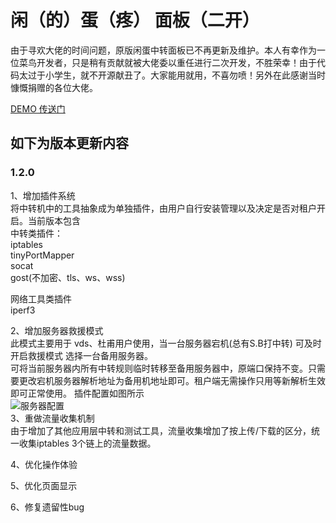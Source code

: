 # 闲（的）蛋（疼） 面板（二开）
  由于寻欢大佬的时间问题，原版闲蛋中转面板已不再更新及维护。本人有幸作为一位菜鸟开发者，只是稍有贡献就被大佬委以重任进行二次开发，不胜荣幸！由于代码太过于小学生，就不开源献丑了。大家能用就用，不喜勿喷！另外在此感谢当时慷慨捐赠的各位大佬。

[DEMO 传送门](http://demo.xdmb.xyz/)

## 如下为版本更新内容

### 1.2.0
1、增加插件系统  
将中转机中的工具抽象成为单独插件，由用户自行安装管理以及决定是否对租户开启。当前版本包含  
  中转类插件：   
iptables   
tinyPortMapper  
socat  
gost(不加密、tls、ws、wss)  

  网络工具类插件  
iperf3  
  
2、增加服务器救援模式  
此模式主要用于 vds、杜甫用户使用，当一台服务器宕机(总有S.B打中转) 可及时开启救援模式 选择一台备用服务器。  
可将当前服务器内所有中转规则临时转移至备用服务器中，原端口保持不变。只需要更改宕机服务器解析地址为备用机地址即可。租户端无需操作只用等新解析生效即可正常使用。
插件配置如图所示    
 ![服务器配置](https://raw.githubusercontent.com/noobcfy/wikis/dev/Screenshots/server-setting.png)  
3、重做流量收集机制  
由于增加了其他应用层中转和测试工具，流量收集增加了按上传/下载的区分，统一收集iptables  3个链上的流量数据。

4、优化操作体验

5、优化页面显示

6、修复遗留性bug
